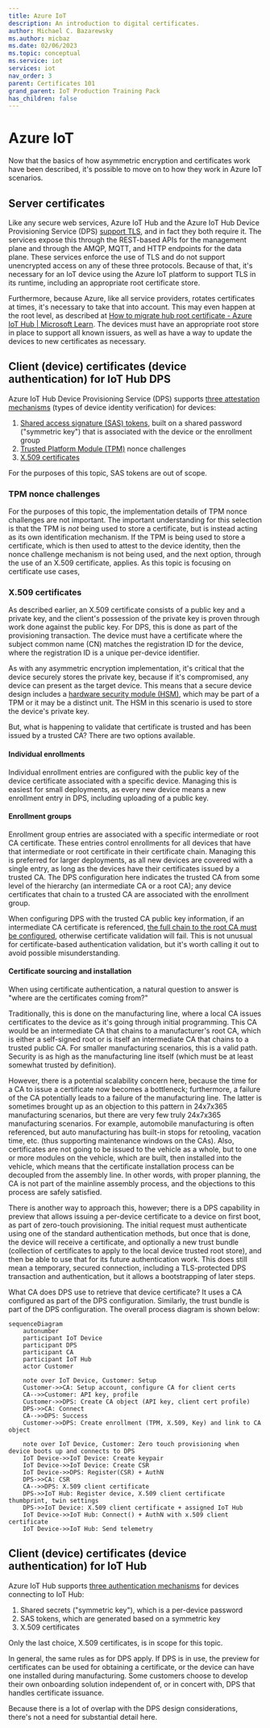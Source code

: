 ```yaml
---
title: Azure IoT
description: An introduction to digital certificates.
author: Michael C. Bazarewsky
ms.author: micbaz
ms.date: 02/06/2023
ms.topic: conceptual
ms.service: iot
services: iot
nav_order: 3
parent: Certificates 101
grand_parent: IoT Production Training Pack
has_children: false
---
```


# Azure IoT

Now that the basics of how asymmetric encryption and certificates work
have been described, it's possible to move on to how they work in Azure
IoT scenarios.

## Server certificates

Like any secure web services, Azure IoT Hub and the Azure IoT Hub Device
Provisioning Service (DPS) [support
TLS](https://learn.microsoft.com/en-us/azure/iot-hub/iot-hub-tls-support),
and in fact they both require it. The services expose this through the
REST-based APIs for the management plane and through the AMQP, MQTT, and
HTTP endpoints for the data plane. These services enforce the use of TLS
and do not support unencrypted access on any of these three protocols.
Because of that, it's necessary for an IoT device using the Azure IoT
platform to support TLS in its runtime, including an appropriate root
certificate store.

Furthermore, because Azure, like all service providers, rotates
certificates at times, it's necessary to take that into account. This
may even happen at the root level, as described at [How to migrate hub
root certificate - Azure IoT Hub \| Microsoft
Learn](https://learn.microsoft.com/en-us/azure/iot-hub/migrate-tls-certificate?tabs=portal).
The devices must have an appropriate root store in place to support all
known issuers, as well as have a way to update the devices to new
certificates as necessary.

## Client (device) certificates (device authentication) for IoT Hub DPS

Azure IoT Hub Device Provisioning Service (DPS) supports [three
attestation
mechanisms](https://learn.microsoft.com/azure/iot-dps/concepts-service#attestation-mechanism)
(types of device identity verification) for devices:

1. [Shared access signature (SAS)
    tokens](https://learn.microsoft.com/azure/iot-dps/concepts-symmetric-key-attestation?tabs=windows),
    built on a shared password ("symmetric key") that is associated with
    the device or the enrollment group
2. [Trusted Platform Module
    (TPM)](https://learn.microsoft.com/azure/iot-dps/concepts-tpm-attestation)
    nonce challenges
3. [X.509
    certificates](https://learn.microsoft.com/azure/iot-dps/concepts-x509-attestation)

For the purposes of this topic, SAS tokens are out of scope.

### TPM nonce challenges

For the purposes of this topic, the implementation details of TPM nonce
challenges are not important. The important understanding for this
selection is that the TPM is *not* being used to store a certificate,
but is instead acting as its own identification mechanism. If the TPM is
being used to store a certificate, which is then used to attest to the
device identity, then the nonce challenge mechanism is not being used,
and the next option, through the use of an X.509 certificate, applies.
As this topic is focusing on certificate use cases,

### X.509 certificates

As described earlier, an X.509 certificate consists of a public key and
a private key, and the client's possession of the private key is proven
through work done against the public key. For DPS, this is done as part
of the provisioning transaction. The device must have a certificate
where the subject common name (CN) matches the registration ID for the
device, where the registration ID is a unique per-device identifier.

As with any asymmetric encryption implementation, it's critical that the
device securely stores the private key, because if it's compromised, any
device can present as the target device. This means that a secure device
design includes a [hardware security module
(HSM)](https://en.wikipedia.org/wiki/Hardware_security_module), which
may be part of a TPM or it may be a distinct unit. The HSM in this
scenario is used to store the device's private key.

But, what is happening to validate that certificate is trusted and has
been issued by a trusted CA? There are two options available.

#### Individual enrollments

Individual enrollment entries are configured with the public key of the
device certificate associated with a specific device. Managing this is
easiest for small deployments, as every new device means a new
enrollment entry in DPS, including uploading of a public key.

#### Enrollment groups

Enrollment group entries are associated with a specific intermediate or
root CA certificate. These entries control enrollments for all devices
that have that intermediate or root certificate in their certificate
chain. Managing this is preferred for larger deployments, as all new
devices are covered with a single entry, as long as the devices have
their certificates issued by a trusted CA. The DPS configuration here
indicates the trusted CA from some level of the hierarchy (an
intermediate CA or a root CA); any device certificates that chain to a
trusted CA are associated with the enrollment group.

When configuring DPS with the trusted CA public key information, if an
intermediate CA certificate is referenced, [the full chain to the root
CA must be
configured](https://learn.microsoft.com/azure/iot-dps/concepts-x509-attestation#dps-device-chain-requirements),
otherwise certificate validation will fail. This is not unusual for
certificate-based authentication validation, but it's worth calling it
out to avoid possible misunderstanding.

#### Certificate sourcing and installation

When using certificate authentication, a natural question to answer is
"where are the certificates coming from?"

Traditionally, this is done on the manufacturing line, where a local CA
issues certificates to the device as it's going through initial
programming. This CA would be an intermediate CA that chains to a
manufacturer's root CA, which is either a self-signed root or is itself
an intermediate CA that chains to a trusted public CA. For smaller
manufacturing scenarios, this is a valid path. Security is as high as
the manufacturing line itself (which must be at least somewhat trusted
by definition).

However, there is a potential scalability concern here, because the time
for a CA to issue a certificate now becomes a bottleneck; furthermore, a
failure of the CA potentially leads to a failure of the manufacturing
line. The latter is sometimes brought up as an objection to this pattern
in 24x7x365 manufacturing scenarios, but there are very few truly
24x7x365 manufacturing scenarios. For example, automobile manufacturing
is often referenced, but auto manufacturing has built-in stops for
retooling, vacation time, etc. (thus supporting maintenance windows on
the CAs). Also, certificates are not going to be issued to the vehicle
as a whole, but to one or more modules on the vehicle, which are built,
then installed into the vehicle, which means that the certificate
installation process can be decoupled from the assembly line. In other
words, with proper planning, the CA is not part of the mainline assembly
process, and the objections to this process are safely satisfied.

There is another way to approach this, however; there is a DPS
capability in preview that allows issuing a per-device certificate to a
device on first boot, as part of zero-touch provisioning. The initial
request must authenticate using one of the standard authentication
methods, but once that is done, the device will receive a certificate,
and optionally a new trust bundle (collection of certificates to apply
to the local device trusted root store), and then be able to use that
for its future authentication work. This does still mean a temporary,
secured connection, including a TLS-protected DPS transaction and
authentication, but it allows a bootstrapping of later steps.

What CA does DPS use to retrieve that device certificate? It uses a CA
configured as part of the DPS configuration. Similarly, the trust bundle
is part of the DPS configuration. The overall process diagram is shown
below:

```mermaid
sequenceDiagram
    autonumber
    participant IoT Device
    participant DPS
    participant CA
    participant IoT Hub
    actor Customer

    note over IoT Device, Customer: Setup
    Customer->>CA: Setup account, configure CA for client certs
    CA-->>Customer: API key, profile
    Customer->>DPS: Create CA object (API key, client cert profile)
    DPS->>CA: Connect
    CA-->>DPS: Success
    Customer->>DPS: Create enrollment (TPM, X.509, Key) and link to CA object

    note over IoT Device, Customer: Zero touch provisioning when device boots up and connects to DPS
    IoT Device->>IoT Device: Create keypair
    IoT Device->>IoT Device: Create CSR
    IoT Device->>DPS: Register(CSR) + AuthN
    DPS->>CA: CSR
    CA-->>DPS: X.509 client certificate
    DPS->>IoT Hub: Register device, X.509 client certificate thumbprint, twin settings
    DPS->>IoT Device: X.509 client certificate + assigned IoT Hub
    IoT Device->>IoT Hub: Connect() + AuthN with x.509 client certificate
    IoT Device->>IoT Hub: Send telemetry
```

## Client (device) certificates (device authentication) for IoT Hub

Azure IoT Hub supports [three authentication
mechanisms](https://learn.microsoft.com/azure/iot-hub/iot-hub-dev-guide-sas?tabs=node#authenticating-a-device-to-iot-hub)
for devices connecting to IoT Hub:

1. Shared secrets ("symmetric key"), which is a per-device password
2. SAS tokens, which are generated based on a symmetric key
3. X.509 certificates

Only the last choice, X.509 certificates, is in scope for this topic.

In general, the same rules as for DPS apply. If DPS is in use, the
preview for certificates can be used for obtaining a certificate, or the
device can have one installed during manufacturing. Some customers
choose to develop their own onboarding solution independent of, or in
concert with, DPS that handles certificate issuance.

Because there is a lot of overlap with the DPS design considerations,
there's not a need for substantial detail here.
